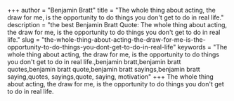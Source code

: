+++
author = "Benjamin Bratt"
title = "The whole thing about acting, the draw for me, is the opportunity to do things you don't get to do in real life."
description = "the best Benjamin Bratt Quote: The whole thing about acting, the draw for me, is the opportunity to do things you don't get to do in real life."
slug = "the-whole-thing-about-acting-the-draw-for-me-is-the-opportunity-to-do-things-you-dont-get-to-do-in-real-life"
keywords = "The whole thing about acting, the draw for me, is the opportunity to do things you don't get to do in real life.,benjamin bratt,benjamin bratt quotes,benjamin bratt quote,benjamin bratt sayings,benjamin bratt saying,quotes, sayings,quote, saying, motivation"
+++
The whole thing about acting, the draw for me, is the opportunity to do things you don't get to do in real life.

